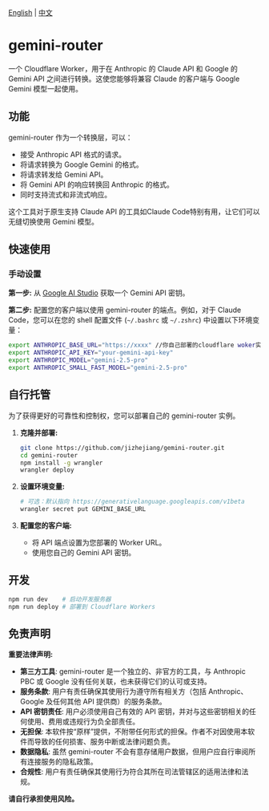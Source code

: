 [English](./README.md) | [中文](./README.zh-CN.md)

# gemini-router

一个 Cloudflare Worker，用于在 Anthropic 的 Claude API 和 Google 的 Gemini API 之间进行转换。这使您能够将兼容 Claude 的客户端与 Google Gemini 模型一起使用。

## 功能

gemini-router 作为一个转换层，可以：
- 接受 Anthropic API 格式的请求。
- 将请求转换为 Google Gemini 的格式。
- 将请求转发给 Gemini API。
- 将 Gemini API 的响应转换回 Anthropic 的格式。
- 同时支持流式和非流式响应。

这个工具对于原生支持 Claude API 的工具如Claude Code特别有用，让它们可以无缝切换使用 Gemini 模型。

## 快速使用

### 手动设置

**第一步:** 从 [Google AI Studio](https://aistudio.google.com/app/apikey) 获取一个 Gemini API 密钥。

**第二步:** 配置您的客户端以使用 gemini-router 的端点。例如，对于 Claude Code，您可以在您的 shell 配置文件 (`~/.bashrc` 或 `~/.zshrc`) 中设置以下环境变量：

```bash
export ANTHROPIC_BASE_URL="https://xxxx" //你自己部署的cloudflare woker实例地址
export ANTHROPIC_API_KEY="your-gemini-api-key"
export ANTHROPIC_MODEL="gemini-2.5-pro"
export ANTHROPIC_SMALL_FAST_MODEL="gemini-2.5-pro"
```

## 自行托管

为了获得更好的可靠性和控制权，您可以部署自己的 gemini-router 实例。

1. **克隆并部署:**
   ```bash
   git clone https://github.com/jizhejiang/gemini-router.git
   cd gemini-router
   npm install -g wrangler
   wrangler deploy
   ```

2. **设置环境变量:**
   
   ```bash
   # 可选：默认指向 https://generativelanguage.googleapis.com/v1beta
   wrangler secret put GEMINI_BASE_URL
   ```
   
3. **配置您的客户端:**
   - 将 API 端点设置为您部署的 Worker URL。
   - 使用您自己的 Gemini API 密钥。

## 开发

```bash
npm run dev    # 启动开发服务器
npm run deploy # 部署到 Cloudflare Workers
```

## 免责声明

**重要法律声明:**

- **第三方工具**: gemini-router 是一个独立的、非官方的工具，与 Anthropic PBC 或 Google 没有任何关联，也未获得它们的认可或支持。
- **服务条款**: 用户有责任确保其使用行为遵守所有相关方（包括 Anthropic、Google 及任何其他 API 提供商）的服务条款。
- **API 密钥责任**: 用户必须使用自己有效的 API 密钥，并对与这些密钥相关的任何使用、费用或违规行为负全部责任。
- **无担保**: 本软件按“原样”提供，不附带任何形式的担保。作者不对因使用本软件而导致的任何损害、服务中断或法律问题负责。
- **数据隐私**: 虽然 gemini-router 不会有意存储用户数据，但用户应自行审阅所有连接服务的隐私政策。
- **合规性**: 用户有责任确保其使用行为符合其所在司法管辖区的适用法律和法规。

**请自行承担使用风险。**
